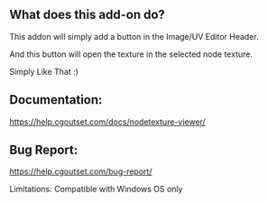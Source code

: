 ## What does this add-on do?
This addon will simply add a button in the Image/UV Editor Header.

And this button will open the texture in the selected node texture.

Simply Like That :) 

## Documentation:
https://help.cgoutset.com/docs/nodetexture-viewer/

## Bug Report:
https://help.cgoutset.com/bug-report/

Limitations:
Compatible with Windows OS only